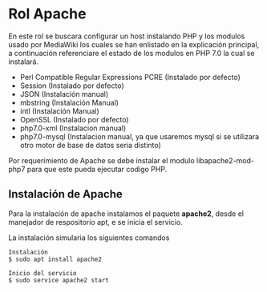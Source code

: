 # Rol Apache #

En este rol se buscara configurar un host instalando PHP y los modulos usado por MediaWiki los cuales se han enlistado en la explicación principal, a continuación referenciare el estado de los modulos en PHP 7.0 la cual se instalará.

- Perl Compatible Regular Expressions PCRE (Instalado por defecto)
- Session (Instalado por defecto)
- JSON (Instalación manual)
- mbstring (Instalación Manual)
- intl (Instalación Manual)
- OpenSSL (Instalado por defecto)
- php7.0-xml (Instalacion manual)
- php7.0-mysql (Instalacion manual, ya que usaremos mysql si se utilizara otro motor de base de datos seria distinto)

Por requerimiento de Apache se debe instalar el modulo libapache2-mod-php7 para que este pueda ejecutar codigo PHP.

## Instalación de Apache ##

Para la instalación de apache instalamos el paquete **apache2**, desde el manejador de respositorio apt, e se inicia el servicio.

La instalación simularia los siguientes comandos

```
Instalación
$ sudo apt install apache2

Inicio del servicio
$ sudo service apache2 start
```
